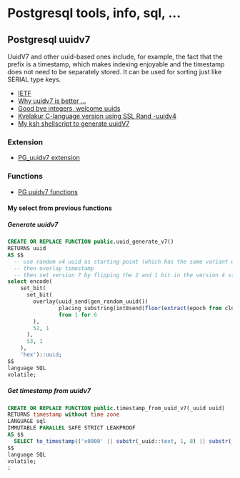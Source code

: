 # Postgresql tools, info, sql, ...

## Postgresql uuidv7

UuidV7 and other uuid-based ones include, for example, the fact that the prefix is a timestamp, 
which makes indexing enjoyable and the timestamp does not need to be separately stored. 
It can be used for sorting just like SERIAL type keys.


  * [IETF](https://www.ietf.org/archive/id/draft-peabody-dispatch-new-uuid-format-04.html)
  * [Why uuidv7 is better ...](https://itnext.io/why-uuid7-is-better-than-uuid4-as-clustered-index-edb02bf70056)
  * [Good bye integers, welcome uuids](https://buildkite.com/blog/goodbye-integers-hello-uuids)
  * [Kvelakur C-language version using SSL Rand -uuidv4](https://gist.github.com/kvelakur/9069c9896577c3040030)
  * [My ksh shellscript to generate uuidV7](https://github.com/kshji/ksh/blob/master/Sh/uuidv7.sh)

### Extension

  * [PG_uuidv7 extension](https://pgxn.org/dist/pg_uuidv7/)
 
### Functions

  * [PG uuidv7 functions](https://gist.github.com/kjmph/5bd772b2c2df145aa645b837da7eca74)

#### My select from previous functions

##### Generate uuidv7
```sql
CREATE OR REPLACE FUNCTION public.uuid_generate_v7()
RETURNS uuid
AS $$
  -- use random v4 uuid as starting point (which has the same variant we need)
  -- then overlay timestamp
  -- then set version 7 by flipping the 2 and 1 bit in the version 4 string
select encode(
    set_bit(
      set_bit(
        overlay(uuid_send(gen_random_uuid())
                placing substring(int8send(floor(extract(epoch from clock_timestamp()) * 1000)::bigint) from 3)
                from 1 for 6
        ),
        52, 1
      ),
      53, 1
    ),
    'hex')::uuid;
$$
language SQL
volatile;
```

##### Get timestamp from uuidv7
```sql
CREATE OR REPLACE FUNCTION public.timestamp_from_uuid_v7(_uuid uuid)
RETURNS timestamp without time zone
LANGUAGE sql
IMMUTABLE PARALLEL SAFE STRICT LEAKPROOF
AS $$
  SELECT to_timestamp(('x0000' || substr(_uuid::text, 1, 8) || substr(_uuid::text, 10, 4))::bit(64)::bigint::numeric / 1000);
$$
language SQL
volatile;
;

```


